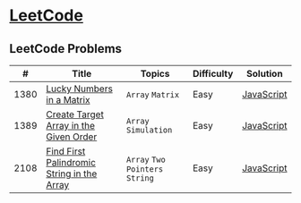 # [LeetCode](https://leetcode.com/problemset/all/)

## LeetCode Problems

| #    | Title                                                                                                                   | Topics                          | Difficulty | Solution                                                                                         |
| ---- | ----------------------------------------------------------------------------------------------------------------------- | ------------------------------- | ---------- | ------------------------------------------------------------------------------------------------ |
| 1380 | [Lucky Numbers in a Matrix](https://leetcode.com/problems/lucky-numbers-in-a-matrix/)                                   | `Array` `Matrix`                | Easy       | [JavaScript](https://github.com/facindito/leetcode-solutions/blob/master/Solutions/1380/1380.js) |
| 1389 | [Create Target Array in the Given Order](https://leetcode.com/problems/create-target-array-in-the-given-order/)         | `Array` `Simulation`            | Easy       | [JavaScript](https://github.com/facindito/leetcode-solutions/blob/master/Solutions/1389/1389.js) |
| 2108 | [Find First Palindromic String in the Array](https://leetcode.com/problems/find-first-palindromic-string-in-the-array/) | `Array` `Two Pointers` `String` | Easy       | [JavaScript](https://github.com/facindito/leetcode-solutions/blob/master/Solutions/2108/2108.js) |
